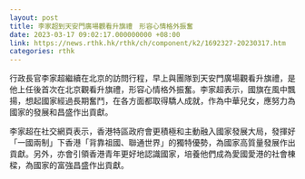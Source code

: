 ```yaml
---
layout: post
title: 李家超到天安門廣場觀看升旗禮　形容心情格外振奮
date: 2023-03-17 09:02:17.000000000 +08:00
link: https://news.rthk.hk/rthk/ch/component/k2/1692327-20230317.htm
categories: rthk
---
```


行政長官李家超繼續在北京的訪問行程，早上與團隊到天安門廣場觀看升旗禮，是他上任後首次在北京觀看升旗禮，形容心情格外振奮。李家超表示，國旗在風中飄揚，想起國家經過長期奮鬥，在各方面都取得驕人成就，作為中華兒女，應努力為國家的發展和昌盛作出貢獻。

李家超在社交網頁表示，香港特區政府會更積極和主動融入國家發展大局，發揮好「一國兩制」下香港「背靠祖國、聯通世界」的獨特優勢，為國家高質量發展作出貢獻。另外，亦會引領香港青年更好地認識國家，培養他們成為愛國愛港的社會棟樑，為國家的富強昌盛作出貢獻。
